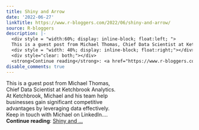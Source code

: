 ```yaml
---
title: Shiny and Arrow
date: '2022-06-27'
linkTitle: https://www.r-bloggers.com/2022/06/shiny-and-arrow/
source: R-bloggers
description: |-
  <div style = "width:60%; display: inline-block; float:left; ">
  This is a guest post from Michael Thomas, Chief Data Scientist at Ketchbrook Analytics. At Ketchbrook, Michael and his team help businesses gain significant competitive advantages by leveraging data effectively. Keep in touch with Michael on LinkedIn....</div>
  <div style = "width: 40%; display: inline-block; float:right;"></div>
  <div style="clear: both;"></div>
  <strong>Continue reading</strong>: <a href="https://www.r-bloggers.com/2022/06/shiny-and-arrow/">Shiny and ...
disable_comments: true
---
```

<div style = "width:60%; display: inline-block; float:left; ">
This is a guest post from Michael Thomas, Chief Data Scientist at Ketchbrook Analytics. At Ketchbrook, Michael and his team help businesses gain significant competitive advantages by leveraging data effectively. Keep in touch with Michael on LinkedIn....</div>
<div style = "width: 40%; display: inline-block; float:right;"></div>
<div style="clear: both;"></div>
<strong>Continue reading</strong>: <a href="https://www.r-bloggers.com/2022/06/shiny-and-arrow/">Shiny and ...